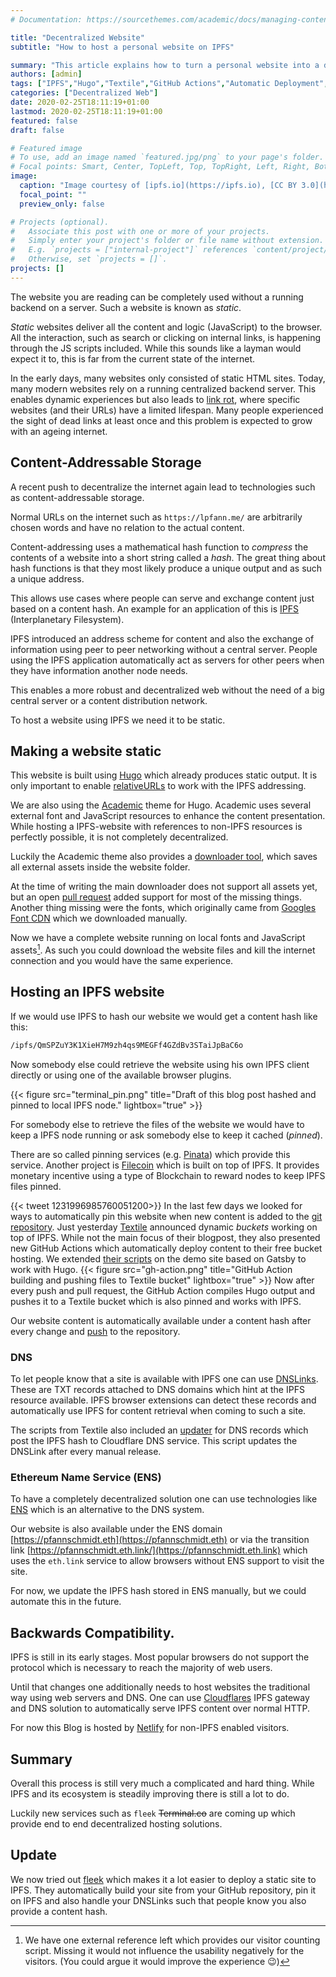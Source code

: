 ```yaml
---
# Documentation: https://sourcethemes.com/academic/docs/managing-content/

title: "Decentralized Website"
subtitle: "How to host a personal website on IPFS"

summary: "This article explains how to turn a personal website into a decentralized site based on IPFS, Hugo and GitHub Actions."
authors: [admin]
tags: ["IPFS","Hugo","Textile","GitHub Actions","Automatic Deployment","Cloudflare DNS"]
categories: ["Decentralized Web"]
date: 2020-02-25T18:11:19+01:00
lastmod: 2020-02-25T18:11:19+01:00
featured: false
draft: false

# Featured image
# To use, add an image named `featured.jpg/png` to your page's folder.
# Focal points: Smart, Center, TopLeft, Top, TopRight, Left, Right, BottomLeft, Bottom, BottomRight.
image:
  caption: "Image courtesy of [ipfs.io](https://ipfs.io), [CC BY 3.0](https://creativecommons.org/licenses/by/3.0/)"
  focal_point: ""
  preview_only: false

# Projects (optional).
#   Associate this post with one or more of your projects.
#   Simply enter your project's folder or file name without extension.
#   E.g. `projects = ["internal-project"]` references `content/project/deep-learning/index.md`.
#   Otherwise, set `projects = []`.
projects: []
---
```

The website you are reading can be completely used without a running backend on a server.
Such a website is known as _static_.

_Static_ websites deliver all the content and logic (JavaScript) to the browser.
All the interaction, such as search or clicking on internal links, is happening through the JS scripts included.
While this sounds like a layman would expect it to, this is far from the current state of the internet.

In the early days, many websites only consisted of static HTML sites.
Today, many modern websites rely on a running centralized backend server.
This enables dynamic experiences but also leads to [link rot](https://en.wikipedia.org/wiki/Link_rot), where specific websites (and their URLs) have a limited lifespan.
Many people experienced the sight of dead links at least once and this problem is expected to grow with an ageing internet.

## Content-Addressable Storage

A recent push to decentralize the internet again lead to technologies such as content-addressable storage.

Normal URLs on the internet such as `https://lpfann.me/` are arbitrarily chosen words and have no relation to the actual content.

Content-addressing uses a mathematical hash function to _compress_ the contents of a website into a short string called a _hash_.
The great thing about hash functions is that they most likely produce a unique output and as such a unique address.

This allows use cases where people can serve and exchange content just based on a content hash.
An example for an application of this is [IPFS](https://ipfs.io) (Interplanetary Filesystem).

IPFS introduced an address scheme for content and also the exchange of information using peer to peer networking without a central server.
People using the IPFS application automatically act as servers for other peers when they have information another node needs.

This enables a more robust and decentralized web without the need of a big central server or a content distribution network.

To host a website using IPFS we need it to be static.

## Making a website static

This website is built using [Hugo](https://gohugo.io/) which already produces static output.
It is only important to enable [relativeURLs](https://gohugo.io/content-management/urls/#relative-urls) to work with the IPFS addressing.

We are also using the [Academic](https://sourcethemes.com/academic/) theme for Hugo.
Academic uses several external font and JavaScript resources to enhance the content presentation.
While hosting a IPFS-website with references to non-IPFS resources is perfectly possible, it is not completely decentralized.

Luckily the Academic theme also provides a [downloader tool](https://github.com/sourcethemes/academic-admin/), which saves all external assets inside the website folder. 

At the time of writing the main downloader does not support all assets yet, but an open [pull request](https://github.com/sourcethemes/academic-admin/pull/57) added support for most of the missing things.
Another thing missing were the fonts, which originally came from [Googles Font CDN](https://fonts.google.com/) which we downloaded manually.

Now we have a complete website running on local fonts and JavaScript assets[^1].
As such you could download the website files and kill the internet connection and you would have the same experience.

## Hosting an IPFS website

If we would use IPFS to hash our website we would get a content hash like this:

```sh
/ipfs/QmSPZuY3K1XieH7M9zh4qs9MEGFf4GZdBv3STaiJpBaC6o
```
Now somebody else could retrieve the website using his own IPFS client directly or using one of the available browser plugins.

{{< figure src="terminal_pin.png" title="Draft of this blog post hashed and pinned to local IPFS node." lightbox="true" >}}

For somebody else to retrieve the files of the website we would have to keep a IPFS node running or ask somebody else to keep it cached (_pinned_).

There are so called pinning services (e.g. [Pinata](https://pinata.cloud/)) which provide this service.
Another project is [Filecoin](https://filecoin.io/) which is built on top of IPFS.
It provides monetary incentive using a type of Blockchain to reward nodes to keep IPFS files pinned.

{{< tweet 1231996985760051200>}}
In the last few days we looked for ways to automatically pin this website when new content is added to the [git repository](https://github.com/lpfann/website).
Just yesterday [Textile](https://blog.textile.io/first-look-at-textile-buckets-dynamic-ipfs-folders/) announced dynamic _buckets_ working on top of IPFS.
While not the main focus of their blogpost, they also presented new GitHub Actions which automatically deploy content to their free bucket hosting.
We extended [their scripts](https://github.com/textileio/gatsby-ipfs-blog) on the demo site based on Gatsby to work with Hugo.
{{< figure src="gh-action.png" title="GitHub Action building and pushing files to Textile bucket" lightbox="true" >}}
Now after every push and pull request, the GitHub Action compiles Hugo output and pushes it to a Textile bucket which is also pinned and works with IPFS.

Our website content is automatically available under a content hash after every change and [push](https://github.com/lpfann/website/blob/master/.github/workflows/bucket_publish.yml) to the repository.


### DNS

To let people know that a site is available with IPFS one can use [DNSLinks](https://docs.ipfs.io/guides/concepts/dnslink/).
These are TXT records attached to DNS domains which hint at the IPFS resource available.
IPFS browser extensions can detect these records and automatically use IPFS for content retrieval when coming to such a site.

The scripts from Textile also included an [updater](https://github.com/lpfann/website/blob/master/.github/workflows/update_dnslink.yml) for DNS records which post the IPFS hash to Cloudflare DNS service.
This script updates the DNSLink after every manual release.

### Ethereum Name Service (ENS)

To have a completely decentralized solution one can use technologies like [ENS](https://ens.domains/) which is an alternative to the DNS system.

Our website is also available under the ENS domain [https://pfannschmidt.eth](https://pfannschmidt.eth) or via the transition link [https://pfannschmidt.eth.link/](https://pfannschmidt.eth.link) which uses the `eth.link` service to allow browsers without ENS support to visit the site.

For now, we update the IPFS hash stored in ENS manually, but we could automate this in the future. 

## Backwards Compatibility.

IPFS is still in its early stages.
Most popular browsers do not support the protocol which is necessary to reach the majority of web users.

Until that changes one additionally needs to host websites the traditional way using web servers and DNS.
One can use [Cloudflares](https://developers.cloudflare.com/distributed-web/ipfs-gateway/connecting-website/) IPFS gateway and DNS solution to automatically serve IPFS content over normal HTTP.

For now this Blog is hosted by [Netlify](https://www.netlify.com/) for non-IPFS enabled visitors.

## Summary

Overall this process is still very much a complicated and hard thing.
While IPFS and its ecosystem is steadily improving there is still a lot to do.

Luckily new services such as `fleek` ~~Terminal.co~~ are coming up which provide end to end decentralized hosting solutions.

## Update

We now tried out [fleek](https://fleek.co/) which makes it a lot easier to deploy a static site to IPFS.
They automatically build your site from your GitHub repository, pin it on IPFS and also handle your DNSLinks such that people know you also provide a content hash.

[^1]: We have one[^2] external reference left which provides our visitor counting script. Missing it would not influence the usability negatively for the visitors. (You could argue it would improve the experience :wink:)
[^2]: After publishing this article we added a new [commenting system](https://commento.io/). While it is self hosted, it is not decentralized. Apparently, that is [still a non-trivial thing](https://fixingtao.com/2016/06/how-to-create-a-fairly-decentralized-commenting-system/) to do.